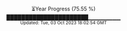 <p align="center">
⏳Year Progress (75.55 %) <br>
██████████████████████▁▁▁▁▁▁▁▁ <br>
<sub>Updated: Tue, 03 Oct 2023 18:02:54 GMT</sub>
</p>

